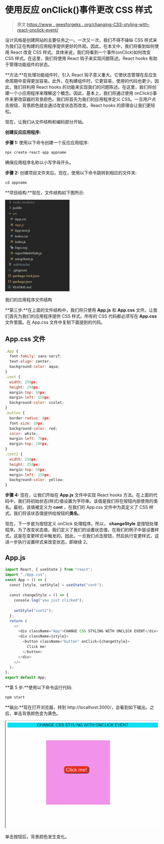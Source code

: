 # 使用反应 onClick()事件更改 CSS 样式

> 原文:[https://www . geesforgeks . org/changing-CSS-styling-with-react-onclick-event/](https://www.geeksforgeeks.org/changing-css-styling-with-react-onclick-event/)

设计风格是创建网站的主要任务之一。一次又一次，我们不得不操纵 CSS 样式来为我们正在构建的应用程序提供更好的外观。因此，在本文中，我们将看到如何使用 React 改变 CSS 样式。具体来说，我们将看到一个事件(onClick)如何改变 CSS 样式。在这里，我们将使用 React 钩子来实现问题陈述。React hooks 有助于管理功能组件的状态。

**方法:**在处理功能组件时，引入 React 钩子意义重大。它使状态管理在反应生命周期中变得更加容易。此外，在构建组件时，它更容易，使用的代码也更少。因此，我们将利用 React hooks 的功能来实现我们的问题陈述。在这里，我们将创建一个小应用程序来理解这个概念。因此，基本上，我们将通过使用 onClick()事件来更改容器的背景颜色。我们将首先为我们的应用程序定义 CSS。一旦用户点击按钮，背景颜色就会通过改变状态而改变。React hooks 的原理会让我们更轻松。

现在，让我们从文件结构和编码部分开始。

**创建反应应用程序:**

**步骤 1:** 使用以下命令创建一个反应应用程序:

```jsx
npx create-react-app appname
```

确保应用程序名称以小写字母开头。

**步骤 2:** 创建项目文件夹后。现在，使用以下命令跳转到相应的文件夹:

```jsx
cd appname
```

**项目结构:**现在，文件结构如下图所示:

![](img/dd6786c68ed0cbfe530e027ffc280990.png)

我们的应用程序文件结构

**第三步:**在上面的文件结构中，我们将只使用 **App.js** 和 **App.css** 文件。让我们首先为我们的应用程序提供 CSS 样式。所有的 CSS 代码都必须写在 **App.css** 文件里面。在 App.css 文件中复制下面提到的代码。

## App.css 文件

```jsx
.App {
  font-family: sans-serif;
  text-align: center;
  background-color: aqua;
}
.cont {
  width: 250px;
  height: 250px;
  margin-top: 50px;
  margin-left: 150px;
  background-color: violet;
}
.button {
  border-radius: 8px;
  font-size: 20px;
  background-color: red;
  color: white;
  margin-left: 70px;
  margin-top: 100px;
}
.cont2 {
  width: 250px;
  height: 250px;
  margin-top: 50px;
  margin-left: 150px;
  background-color: yellow;
}
```

**步骤 4:** 现在，让我们开始在 **App.js** 文件中实现 React hooks 方法。在上面的代码中，我们将初始状态(样式)值设置为字符串。该值是我们将在按钮内部使用的类名。最初，该值被定义为 **cont** ，在我们的 App.css 文件中为其定义了 CSS 样式。我们将该状态值提供给按钮的**类名**。

现在，下一步是为按钮定义 onClick 处理程序。所以， **changeStyle** 是按钮处理程序。为了改变状态值，我们定义了我们的设置状态值，在我们的例子中是设置样式。这是在变更样式中触发的。因此，一旦我们点击按钮，然后执行变更样式，这进一步执行设置样式来改变状态，即继续 2。

## App.js

```jsx
import React, { useState } from "react";
import "./App.css";
const App = () => {
  const [style, setStyle] = useState("cont");

  const changeStyle = () => {
    console.log("you just clicked");

    setStyle("cont2");
  };
  return (
    <>
      <div className="App">CHANGE CSS STYLING WITH ONCLICK EVENT</div>
      <div className={style}>
        <button className="button" onClick={changeStyle}>
          Click me!
        </button>
      </div>
    </>
  );
};
export default App;
```

**第 5 步:**使用以下命令运行代码:

```jsx
npm start
```

**输出:**现在打开浏览器，转到 http://localhost:3000/，会看到如下输出。之后，单击背景颜色变为黄色。

![](img/4263823502a739184ba289f764537020.png)

单击按钮后，背景颜色发生变化。